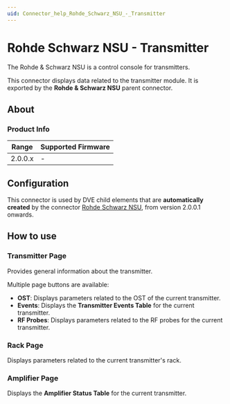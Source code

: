 ```yaml
---
uid: Connector_help_Rohde_Schwarz_NSU_-_Transmitter
---
```


# Rohde Schwarz NSU - Transmitter

The Rohde & Schwarz NSU is a control console for transmitters.

This connector displays data related to the transmitter module. It is exported by the **Rohde & Schwarz NSU** parent connector.

## About

### Product Info

| Range     | Supported Firmware     |
|-----------|------------------------|
| 2.0.0.x   | \-                     |

## Configuration

This connector is used by DVE child elements that are **automatically created** by the connector [Rohde Schwarz NSU](xref:Connector_help_Rohde_Schwarz_NSU), from version 2.0.0.1 onwards.

## How to use

### Transmitter Page

Provides general information about the transmitter.

Multiple page buttons are available:

- **OST**: Displays parameters related to the OST of the current transmitter.
- **Events**: Displays the **Transmitter Events Table** for the current transmitter.
- **RF Probes**: Displays parameters related to the RF probes for the current transmitter.

### Rack Page

Displays parameters related to the current transmitter's rack.

### Amplifier Page

Displays the **Amplifier Status Table** for the current transmitter.

